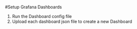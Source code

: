 #Setup Grafana Dashboards
1. Run the Dashboard config file
2. Upload each dashboard json file to create a new Dashboard